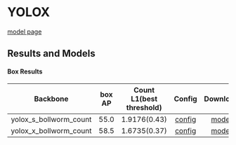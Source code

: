# YOLOX

[model page](../../../yolox/README.md)

## Results and Models

#### Box Results

|        Backbone        | box AP | Count L1(best threshold) |               Config                |                                                     Download                                                      |
| :--------------------: | :----: | :----------------------: | :---------------------------------: | :---------------------------------------------------------------------------------------------------------------: |
| yolox_s_bollworm_count |  55.0  |       1.9176(0.43)       | [config](yolox_s_bollworm_count.py) | [model](https://github.com/okotaku/dethub-weights/releases/download/v0.1.1bollworm_count/yolox_s_bollworm_count-ccfc96be.pth) |
| yolox_x_bollworm_count |  58.5  |       1.6735(0.37)       | [config](yolox_x_bollworm_count.py) | [model](https://github.com/okotaku/dethub-weights/releases/download/v0.1.1bollworm_count/yolox_x_bollworm_count-001f9ca3.pth) |

